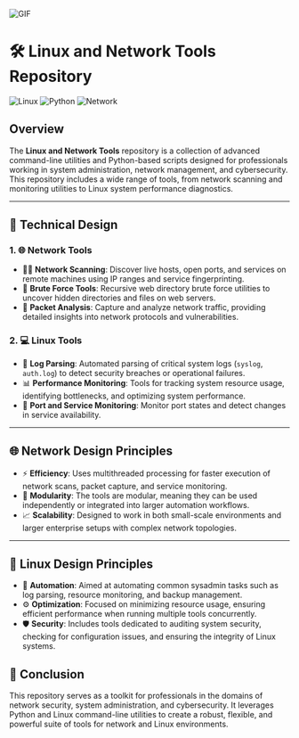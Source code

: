 ![GIF](https://github.com/s3bu7i/linux-and-network-tools/blob/main/tests/1582539616_Fa1N.gif)

# 🛠️ Linux and Network Tools Repository

![Linux](https://img.shields.io/badge/Linux-System-blue?style=flat&logo=linux)
![Python](https://img.shields.io/badge/Python-Scripts-yellow?style=flat&logo=python)
![Network](https://img.shields.io/badge/Network-Security-critical?style=flat&logo=network)

## Overview

The **Linux and Network Tools** repository is a collection of advanced command-line utilities and Python-based scripts designed for professionals working in system administration, network management, and cybersecurity. This repository includes a wide range of tools, from network scanning and monitoring utilities to Linux system performance diagnostics.

---

## 🔧 Technical Design

### 1. 🌐 **Network Tools**

- 🕵️‍♂️ **Network Scanning**: Discover live hosts, open ports, and services on remote machines using IP ranges and service fingerprinting.
- 🧰 **Brute Force Tools**: Recursive web directory brute force utilities to uncover hidden directories and files on web servers.
- 🔬 **Packet Analysis**: Capture and analyze network traffic, providing detailed insights into network protocols and vulnerabilities.

### 2. 💻 **Linux Tools**

- 📝 **Log Parsing**: Automated parsing of critical system logs (`syslog`, `auth.log`) to detect security breaches or operational failures.
- 📊 **Performance Monitoring**: Tools for tracking system resource usage, identifying bottlenecks, and optimizing system performance.
- 🔄 **Port and Service Monitoring**: Monitor port states and detect changes in service availability.

---

## 🌐 Network Design Principles

- ⚡ **Efficiency**: Uses multithreaded processing for faster execution of network scans, packet capture, and service monitoring.
- 🔗 **Modularity**: The tools are modular, meaning they can be used independently or integrated into larger automation workflows.
- 📈 **Scalability**: Designed to work in both small-scale environments and larger enterprise setups with complex network topologies.

---

## 🐧 Linux Design Principles

- 🔄 **Automation**: Aimed at automating common sysadmin tasks such as log parsing, resource monitoring, and backup management.
- ⚙️ **Optimization**: Focused on minimizing resource usage, ensuring efficient performance when running multiple tools concurrently.
- 🛡️ **Security**: Includes tools dedicated to auditing system security, checking for configuration issues, and ensuring the integrity of Linux systems.

## 🏁 Conclusion

This repository serves as a toolkit for professionals in the domains of network security, system administration, and cybersecurity. It leverages Python and Linux command-line utilities to create a robust, flexible, and powerful suite of tools for network and Linux environments.

